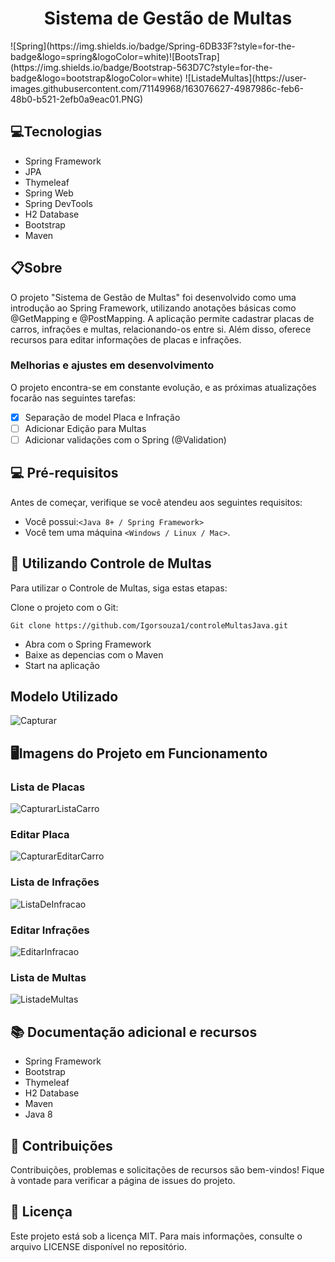 <div align="center"><h1>Sistema de Gestão de Multas</h1></div>
![Spring](https://img.shields.io/badge/Spring-6DB33F?style=for-the-badge&logo=spring&logoColor=white)![BootsTrap](https://img.shields.io/badge/Bootstrap-563D7C?style=for-the-badge&logo=bootstrap&logoColor=white)
![ListadeMultas](https://user-images.githubusercontent.com/71149968/163076627-4987986c-feb6-48b0-b521-2efb0a9eac01.PNG)


## 💻Tecnologias
  - Spring Framework
  - JPA
  - Thymeleaf
  - Spring Web
  - Spring DevTools
  - H2 Database
  - Bootstrap
  - Maven

## 📋Sobre
O projeto "Sistema de Gestão de Multas" foi desenvolvido como uma introdução ao Spring Framework, utilizando anotações básicas como @GetMapping e @PostMapping. A aplicação permite cadastrar placas de carros, infrações e multas, relacionando-os entre si. Além disso, oferece recursos para editar informações de placas e infrações.
 
### Melhorias e ajustes em desenvolvimento
O projeto encontra-se em constante evolução, e as próximas atualizações focarão nas seguintes tarefas:

- [x] Separação de model Placa e Infração
- [ ] Adicionar Edição para Multas
- [ ] Adicionar validações com o Spring (@Validation)

## 💻 Pré-requisitos

Antes de começar, verifique se você atendeu aos seguintes requisitos:

* Você possui:`<Java 8+ / Spring Framework>`
* Você tem uma máquina `<Windows / Linux / Mac>`.

## 🚀 Utilizando Controle de Multas

Para utilizar o Controle de Multas, siga estas etapas:

Clone o projeto com o Git:
```
Git clone https://github.com/Igorsouza1/controleMultasJava.git
```
- Abra com o Spring Framework
- Baixe as depencias com o Maven
- Start na aplicação
 
## Modelo Utilizado
![Capturar](https://user-images.githubusercontent.com/71149968/163076889-dd8ab498-9cfb-47c4-9639-1dfe1df42cd6.PNG)

  
## 🖥️Imagens do Projeto em Funcionamento
  ### Lista de Placas
![CapturarListaCarro](https://user-images.githubusercontent.com/71149968/163076518-8b6d0a7d-1239-4f0b-8e77-9b98a2207af4.PNG)
  
  ### Editar Placa
![CapturarEditarCarro](https://user-images.githubusercontent.com/71149968/163076568-b0d02718-bdc8-42f8-a1bd-967761d4476e.PNG)
 
  ### Lista de Infrações
![ListaDeInfracao](https://user-images.githubusercontent.com/71149968/163076590-f647e7ce-02d0-4f6f-86ad-2c55009448e2.PNG)

  ### Editar Infrações
![EditarInfracao](https://user-images.githubusercontent.com/71149968/163076608-d64e5402-bb97-4dee-bbdb-e51495be540a.PNG)
 
  ### Lista de Multas
![ListadeMultas](https://user-images.githubusercontent.com/71149968/163076627-4987986c-feb6-48b0-b521-2efb0a9eac01.PNG)

 ## 📚 Documentação adicional e recursos
- Spring Framework
- Bootstrap
- Thymeleaf
- H2 Database
- Maven
- Java 8

## 🤝 Contribuições
Contribuições, problemas e solicitações de recursos são bem-vindos! Fique à vontade para verificar a página de issues do projeto.

## 📝 Licença
Este projeto está sob a licença MIT. Para mais informações, consulte o arquivo LICENSE disponível no repositório.

